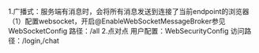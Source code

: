 1.广播式：服务端有消息时，会将所有消息发送到连接了当前endpoint的浏览器
（1）配置websocket，开启@EnableWebSocketMessageBroker参见WebSocketConfig
路径：/all
2.点对点
用户配置：WebSecurityConfig
访问路径：/login,/chat